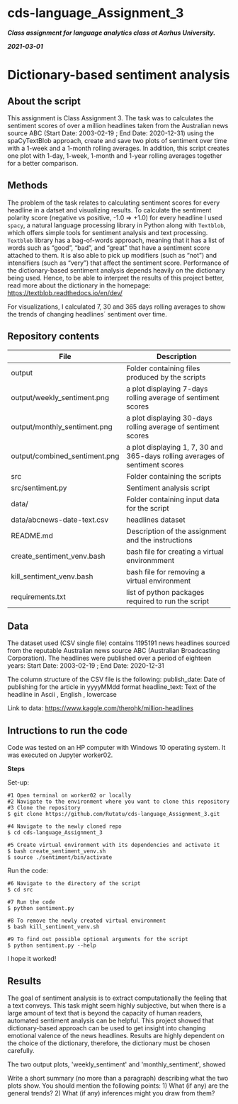 # cds-language_Assignment_3

***Class assignment for language analytics class at Aarhus University.***

***2021-03-01***

# Dictionary-based sentiment analysis 

## About the script
This assignment is Class Assignment 3. The task was to calculates the sentiment scores of over a million headlines taken from the Australian news source ABC (Start Date: 2003-02-19 ; End Date: 2020-12-31) using the spaCyTextBlob approach, create and save two plots of sentiment over time with a 1-week and a 1-month  rolling averages. In addition, this script creates one plot with 1-day, 1-week, 1-month and 1-year rolling averages together for a better comparison.


## Methods
The problem of the task relates to calculating sentiment scores for every headline in a datset and visualizing results. To calculate the sentiment polarity score (negative vs positive, -1.0 => +1.0) for every headline I used ```spacy```, a natural language processing library in Python along with ```Textblob```, which offers simple tools for sentiment analysis and text processing. ```Textblob``` library has a bag-of-words approach, meaning that it has a list of words such as “good”, “bad”, and “great” that have a sentiment score attached to them. It is also able to pick up modifiers (such as “not”) and intensifiers (such as “very”) that affect the sentiment score. Performance of the dictionary-based sentiment analysis depends heavily on the dictionary being used. Hence, to be able to interpret the results of this project better, read more about the dictionary in the homepage: https://textblob.readthedocs.io/en/dev/

For visualizations, I calculated 7, 30 and 365 days rolling averages to show the trends of changing headlines´ sentiment over time.


## Repository contents

| File | Description |
| --- | --- |
| output | Folder containing files produced by the scripts |
| output/weekly_sentiment.png | a plot displaying 7-days rolling average of sentiment scores |
| output/monthly_sentiment.png | a plot displaying 30-days rolling average of sentiment scores|
| output/combined_sentiment.png | a plot displaying 1, 7, 30  and 365-days rolling averages of sentiment scores |
| src | Folder containing the scripts |
| src/sentiment.py | Sentiment analysis script |
| data/ | Folder containing input data for the script |
| data/abcnews-date-text.csv | headlines dataset |
| README.md | Description of the assignment and the instructions |
| create_sentiment_venv.bash | bash file for creating a virtual environmment |
| kill_sentiment_venv.bash | bash file for removing a virtual environment |
| requirements.txt | list of python packages required to run the script |


## Data

The dataset used (CSV single file) contains 1195191 news headlines sourced from the reputable Australian news source ABC (Australian Broadcasting Corporation). The headlines were published over a period of eighteen years: Start Date: 2003-02-19 ; End Date: 2020-12-31

The column structure of the CSV file is the following:
publish_date: Date of publishing for the article in yyyyMMdd format
headline_text: Text of the headline in Ascii , English , lowercase

Link to data: https://www.kaggle.com/therohk/million-headlines



## Intructions to run the code

Code was tested on an HP computer with Windows 10 operating system. It was executed on Jupyter worker02.


__Steps__

Set-up:
```
#1 Open terminal on worker02 or locally
#2 Navigate to the environment where you want to clone this repository
#3 Clone the repository
$ git clone https://github.com/Rutatu/cds-language_Assignment_3.git 

#4 Navigate to the newly cloned repo
$ cd cds-language_Assignment_3

#5 Create virtual environment with its dependencies and activate it
$ bash create_sentiment_venv.sh
$ source ./sentiment/bin/activate

``` 

Run the code:

```
#6 Navigate to the directory of the script
$ cd src

#7 Run the code 
$ python sentiment.py

#8 To remove the newly created virtual environment
$ bash kill_sentiment_venv.sh

#9 To find out possible optional arguments for the script
$ python sentiment.py --help

 ```

I hope it worked!


## Results

The goal of sentiment analysis is to extract computationally the feeling that a text conveys. This task might seem highly subjective, but when there is a large amount of text that is beyond the capacity of human readers, automated sentiment analysis can be helpful. This project showed that dictionary-based approach can be used to get insight into changing emotional valence of the news headlines. Results are highly dependent on the choice of the dictionary, therefore, the dictionary must be chosen carefully.

The two output plots, 'weekly_sentiment' and 'monthly_sentiment', showed

Write a short summary (no more than a paragraph) describing what the two plots show. You should mention the following points: 1) What (if any) are the general trends? 2) What (if any) inferences might you draw from them?
